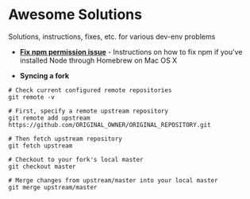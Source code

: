# Awesome Solutions

Solutions, instructions, fixes, etc. for various dev-env problems

- **[Fix npm permission issue](https://gist.github.com/DanHerbert/9520689)** - Instructions on how to fix npm if you've installed Node through Homebrew on Mac OS X

- **Syncing a fork**
```
# Check current configured remote repositories
git remote -v

# First, specify a remote upstream repository
git remote add upstream https://github.com/ORIGINAL_OWNER/ORIGINAL_REPOSITORY.git

# Then fetch upstream repository
git fetch upstream

# Checkout to your fork's local master
git checkout master

# Merge changes from upstream/master into your local master
git merge upstream/master
```
